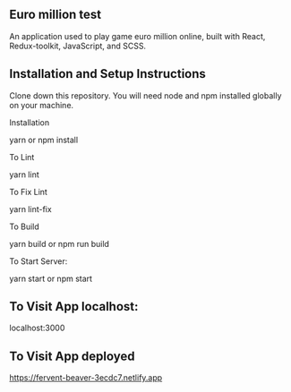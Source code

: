 ## Euro million test

An application used to play game euro million online, built with React, Redux-toolkit, JavaScript, and SCSS.

## Installation and Setup Instructions

Clone down this repository. You will need node and npm installed globally on your machine.

Installation

yarn or npm install

To Lint

yarn lint

To Fix Lint

yarn lint-fix

To Build

yarn build or npm run build

To Start Server:

yarn start or npm start

## To Visit App localhost:

localhost:3000

## To Visit App deployed

https://fervent-beaver-3ecdc7.netlify.app

